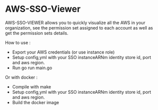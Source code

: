 # AWS-SSO-Viewer

AWS-SSO-VIEWER allows you to quickly visualize all the AWS in your organization, see the permission set assigned to each account as well as get the permission sets details.

How to use :

- Export your AWS credentials (or use instance role)
- Setup config,yml with your SSO instanceARNm identity store id, port and aws region.
- Run go run main.go

Or with docker :

- Compile with make
- Setup config,yml with your SSO instanceARNm identity store id, port and aws region.
- Build the docker image
